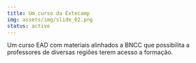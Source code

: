 ```yaml
---
title: Um curso da Extecamp
img: assets/img/slide_02.png
status: active
---
```


Um curso EAD com materiais alinhados a BNCC que possibilita a professores de diversas regiões terem acesso a formação.